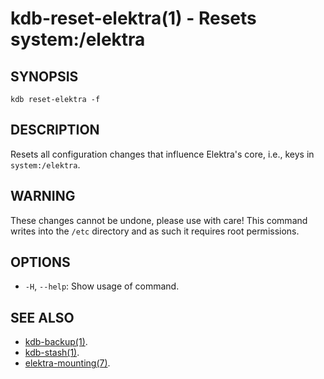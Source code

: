 # kdb-reset-elektra(1) - Resets system:/elektra

## SYNOPSIS

`kdb reset-elektra -f`

## DESCRIPTION

Resets all configuration changes that influence Elektra's core, i.e.,
keys in `system:/elektra`.

## WARNING

These changes cannot be undone, please use with care!
This command writes into the `/etc` directory and as such it requires root permissions.

## OPTIONS

- `-H`, `--help`:
  Show usage of command.

## SEE ALSO

- [kdb-backup(1)](kdb-backup.md).
- [kdb-stash(1)](kdb-stash.md).
- [elektra-mounting(7)](elektra-mounting.md).
